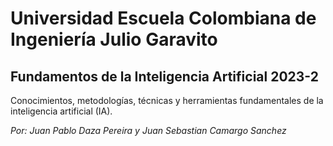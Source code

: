 # **Universidad Escuela Colombiana de Ingeniería Julio Garavito**

## **Fundamentos de la Inteligencia Artificial 2023-2**

Conocimientos, metodologías, técnicas y herramientas fundamentales de la inteligencia artificial (IA).

*Por: Juan Pablo Daza Pereira y Juan Sebastian Camargo Sanchez*
